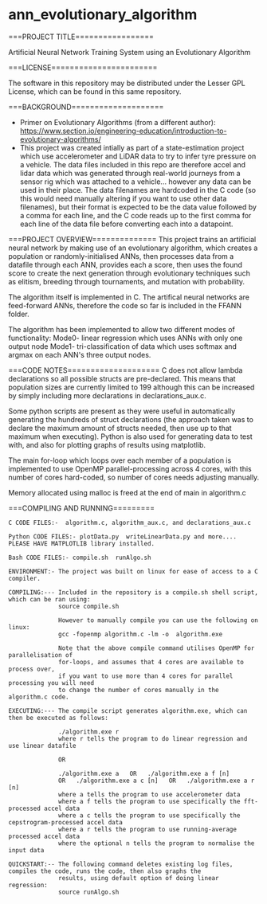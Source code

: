 # ann_evolutionary_algorithm

===PROJECT TITLE=================

Artificial Neural Network Training System using an Evolutionary Algorithm


===LICENSE=======================

The software in this repository may be distributed under the Lesser GPL License, which can be found in this 
same repository. 


===BACKGROUND====================
- Primer on Evolutionary Algorithms (from a different author): https://www.section.io/engineering-education/introduction-to-evolutionary-algorithms/ 
- This project was created intially as part of a state-estimation project which use accelerometer and LiDAR data to try to infer tyre pressure on 
  a vehicle. The data files included in this repo are therefore accel and lidar data which was generated through real-world journeys from a sensor
  rig which was attached to a vehicle... however any data can be used in their place.
  The data filenames are hardcoded in the C code (so this would need manually altering if you want to use other data filenames), but their format is
  expected to be the data value followed by a comma for each line, and the C code reads up to the first comma for each line of the data file before
  converting each into a datapoint. 


===PROJECT OVERVIEW==============
This project trains an artificial neural network by making use of an 
evolutionary algorithm, which creates a population or randomly-initialised 
ANNs, then processes data from a datafile through each ANN, provides each 
a score, then uses the found score to create the next generation through 
evolutionary techniques such as elitism, breeding through tournaments, 
and mutation with probability. 

The algorithm itself is implemented in C. The artifical neural networks are feed-forward ANNs, therefore the code 
so far is included in the FFANN folder. 

The algorithm has been implemented to allow two different modes of functionality:
Mode0- linear regression which uses ANNs with only one output node
Mode1- tri-classification of data which uses softmax and argmax on each ANN's three output nodes. 

===CODE NOTES====================
C does not allow lambda declarations so all possible structs are pre-declared. This means that population sizes are currently limited 
to 199 although this can be increased by simply including more declarations in declarations_aux.c.
 
Some python scripts are present as they were useful in automatically generating the hundreds of struct 
declarations (the approach taken was to declare the maximum amount of structs needed, then use up to that maximum when executing). 
Python is also used for generating data to test with, and also for plotting graphs of results using matplotlib. 

The main for-loop which loops over each member of a population is implemented to use OpenMP parallel-processing across 4 cores, 
with this number of cores hard-coded, so number of cores needs adjusting manually. 

Memory allocated using malloc is freed at the end of main in algorithm.c  

===COMPILING AND RUNNING=========

    C CODE FILES:-  algorithm.c, algorithm_aux.c, and declarations_aux.c
      
    Python CODE FILES:- plotData.py  writeLinearData.py and more.... PLEASE HAVE MATPLOTLIB library installed. 

    Bash CODE FILES:- compile.sh  runAlgo.sh
            
    ENVIRONMENT:- The project was built on linux for ease of access to a C compiler. 

    COMPILING:--- Included in the repository is a compile.sh shell script, which can be ran using: 
                  source compile.sh

                  However to manually compile you can use the following on linux: 
                  gcc -fopenmp algorithm.c -lm -o  algorithm.exe

                  Note that the above compile command utilises OpenMP for parallelisation of 
                  for-loops, and assumes that 4 cores are available to process over,
                  if you want to use more than 4 cores for parallel processing you will need 
                  to change the number of cores manually in the algorithm.c code. 

    EXECUTING:--- The compile script generates algorithm.exe, which can then be executed as follows: 
    
                  ./algorithm.exe r 
                  where r tells the program to do linear regression and use linear datafile
                  
                  OR
                  
                  ./algorithm.exe a   OR   ./algorithm.exe a f [n]  
                  OR   ./algorithm.exe a c [n]   OR   ./algorithm.exe a r [n] 
                  where a tells the program to use accelerometer data
                  where a f tells the program to use specifically the fft-processed accel data
                  where a c tells the program to use specifically the cepstrogram-processed accel data
                  where a r tells the program to use running-average processed accel data
                  where the optional n tells the program to normalise the input data

    QUICKSTART:-- The following command deletes existing log files, compiles the code, runs the code, then also graphs the 
                  results, using default option of doing linear regression: 
                  source runAlgo.sh
